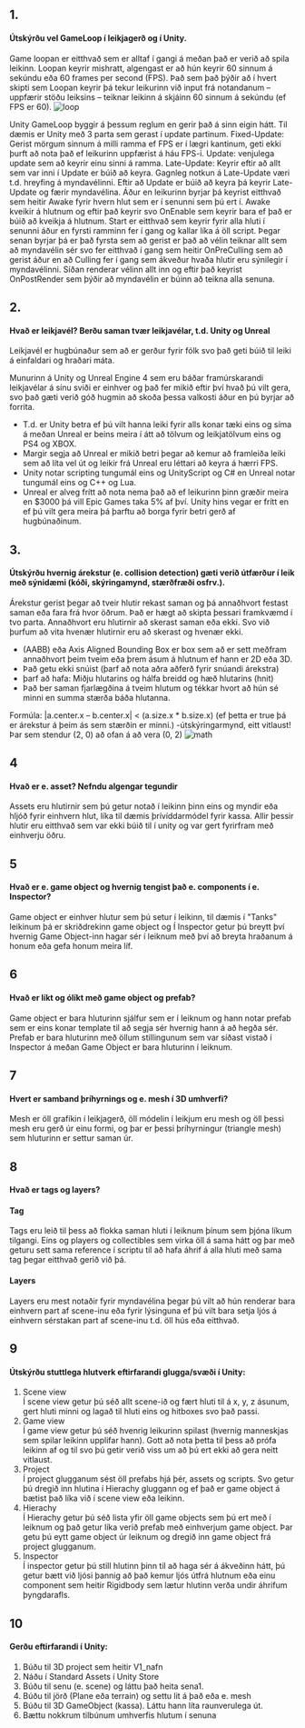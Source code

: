 ## 1. 
#### Útskýrðu vel GameLoop í leikjagerð og í Unity.

Game loopan er eitthvað sem er alltaf í gangi á meðan það er verið að spila leikinn. Loopan keyrir mishratt, algengast er að hún keyrir 60 sinnum á sekúndu eða 60 frames per second (FPS). Það sem það þýðir að í hvert skipti sem Loopan keyrir þá tekur leikurinn við input frá notandanum – uppfærir stöðu leiksins – teiknar leikinn á skjáinn 60 sinnum á sekúndu (ef FPS er 60).
![loop](https://user-images.githubusercontent.com/33831578/51359171-627d5480-1abe-11e9-9334-eccb5626dedc.png)

 
Unity GameLoop byggir á þessum reglum en gerir það á sinn eigin hátt. Til dæmis er Unity með 3 parta sem gerast í update partinum. Fixed-Update: Gerist mörgum sinnum á milli ramma ef FPS er í lægri kantinum, geti ekki þurft að nota það ef leikurinn uppfærist á háu FPS-i.  Update: venjulega update sem að keyrir einu sinni á ramma. Late-Update: Keyrir eftir að allt sem var inni í Update er búið að keyra. Gagnleg notkun á Late-Update væri t.d. hreyfing á myndavélinni. Eftir að Update er búið að keyra þá keyrir Late-Update og færir myndavélina.
Áður en leikurinn byrjar þá keyrist eitthvað sem heitir Awake fyrir hvern hlut sem er í senunni sem þú ert í. Awake kveikir á hlutnum og eftir það keyrir svo OnEnable sem keyrir bara ef það er búið að kveikja á hlutnum. 
Start er eitthvað sem keyrir fyrir alla hluti í senunni áður en fyrsti ramminn fer í gang og kallar líka á öll script. 
Þegar senan byrjar þá er það fyrsta sem að gerist er það að vélin teiknar allt sem að myndavélin sér svo fer eitthvað í gang sem heitir OnPreCulling sem að gerist áður en að Culling fer í gang sem ákveður hvaða hlutir eru sýnilegir í myndavélinni. Síðan renderar vélinn allt inn og eftir það keyrist OnPostRender sem þýðir að myndavélin er búinn að teikna alla senuna.

## 2. 
#### Hvað er leikjavél? Berðu saman tvær leikjavélar, t.d. Unity og Unreal

Leikjavél er hugbúnaður sem að er gerður fyrir fólk svo það geti búið til leiki á einfaldari og hraðari máta.
	
Munurinn á Unity og Unreal Engine 4 sem eru báðar framúrskarandi leikjavélar á sínu sviði er einhver og það fer mikið eftir því hvað þú vilt gera, svo það gæti verið góð hugmin að skoða þessa valkosti áður en þú byrjar að forrita.

- T.d. er Unity betra ef þú vilt hanna leiki fyrir alls konar tæki eins og síma á meðan Unreal er beins meira í átt að tölvum og leikjatölvum eins og PS4 og XBOX.
- Margir segja að Unreal er mikið betri þegar að kemur að framleiða leiki sem að líta vel út og leikir frá Unreal eru léttari að keyra á hærri FPS. 
- Unity notar scripting tungumál eins og UnityScript og C# en Unreal notar tungumál eins og C++ og Lua. 
- Unreal er alveg frítt að nota nema það að ef leikurinn þinn græðir meira en $3000 þá vill Epic Games taka 5% af því. Unity hins vegar er frítt en ef þú vilt gera meira þá þarftu að borga fyrir betri gerð af hugbúnaðinum.

## 3. 
#### Útskýrðu hvernig árekstur (e. collision detection) gæti verið útfærður í leik með sýnidæmi (kóði, skýringamynd, stærðfræði osfrv.).
Árekstur gerist þegar að tveir hlutir rekast saman og þá annaðhvort festast saman eða fara frá hvor öðrum. Það er hægt að skipta þessari framkvæmd í tvo parta. Annaðhvort eru hlutirnir að skerast saman eða ekki. Svo við þurfum að vita hvenær hlutirnir eru að skerast og hvenær ekki. 
- (AABB) eða Axis Aligned Bounding Box er box sem að er sett meðfram annaðhvort þeim tveim eða þrem ásum á hlutnum ef hann er 2D eða 3D. 
- Það getu ekki snúist (þarf að nota aðra aðferð fyrir snúandi árekstra)
- þarf að hafa: Miðju hlutarins og hálfa breidd og hæð hlutarins (hnit)
- Það ber saman fjarlægðina á tveim hlutum og tékkar hvort að hún sé minni en summa stærða báða hlutanna.

Formúla: |a.center.x – b.center.x| < (a.size.x * b.size.x)
(ef þetta er true þá er árekstur á þeim ás sem stærðin er minni.)
-útskýringarmynd, eitt vitlaust! Þar sem stendur (2, 0) að ofan á að vera (0, 2)
 ![math](https://user-images.githubusercontent.com/33831578/51359193-817be680-1abe-11e9-83e2-870d7c8ee982.png)

## 4
#### Hvað er e. asset? Nefndu algengar tegundir
Assets eru hlutirnir sem þú getur notað í leikinn þinn eins og myndir eða hljóð fyrir einhvern hlut, líka til dæmis þrívíddarmódel fyrir kassa. Allir þessir hlutir eru eitthvað sem var ekki búið til í unity og var gert fyrirfram með einhverju öðru.

## 5
#### Hvað er e. game object og hvernig tengist það e. components í e. Inspector? 
Game object er einhver hlutur sem þú setur í leikinn, til dæmis í "Tanks" leikinum þá er skriðdrekinn game object og Í Inspector getur þú breytt því hvernig Game Object-inn hagar sér í leiknum með því að breyta hraðanum á honum eða gefa honum meira líf.

## 6
#### Hvað er líkt og ólíkt með game object og prefab? 
Game object er bara hluturinn sjálfur sem er í leiknum og hann notar prefab sem er eins konar template til að segja sér hvernig hann á að hegða sér. Prefab er bara hluturinn með öllum stillingunum sem var síðast vistað í Inspector á meðan Game Object er bara hluturinn í leiknum.

## 7
#### Hvert er samband þríhyrnings og e. mesh í 3D umhverfi?
Mesh er öll grafíkin í leikjagerð, öll módelin í leikjum eru mesh og öll þessi mesh eru gerð úr einu formi, og þar er þessi þríhyrningur (triangle mesh) sem hluturinn er settur saman úr. 

## 8
#### Hvað er tags og layers? 
#### Tag
Tags eru leið til þess að flokka saman hluti í leiknum þínum sem þjóna líkum tilgangi. Eins og players og collectibles sem virka öll á sama hátt og þar með geturu sett sama reference í scriptu til að hafa áhrif á alla hluti með sama tag þegar eitthvað gerið við þá.

#### Layers
Layers eru mest notaðir fyrir myndavélina þegar þú vilt að hún renderar bara einhvern part af scene-inu eða fyrir lýsinguna ef þú vilt bara setja ljós á einhvern sérstakan part af scene-inu t.d. öll hús eða eitthvað.

## 9
#### Útskýrðu stuttlega hlutverk eftirfarandi glugga/svæði í Unity:
<ol>
<li> Scene view</li>
Í scene view getur þú séð allt scene-ið og fært hluti til á x, y, z ásunum, gert hluti minni og lagað til hluti eins og hitboxes svo það passi.
<li> Game view</li>
Í game view getur þú séð hvenrig leikurinn spilast (hvernig manneskjas sem spilar leikinn upplifar hann). Gott að nota þetta til þess að prófa leikinn af og til svo þú getir verið viss um að þú ert ekki að gera neitt vitlaust.
<li> Project</li>
Í project glugganum sést öll prefabs hjá þér, assets og scripts. Svo getur þú dregið inn hlutina í Hierachy gluggann og ef það er game object á bætist það líka við í scene view eða leikinn.
<li> Hierachy</li>
Í Hierachy getur þú séð lista yfir öll game objects sem þú ert með í leiknum og það getur líka verið prefab með einhverjum game object. Þar getu þú eytt game object úr leiknum og dregið inn game object frá project glugganum.
<li> Inspector</li>
Í inspector getur þú still hlutinn þinn til að haga sér á ákveðinn hátt, þú getur bætt við ljósi þannig að það kemur ljós útfrá hlutnum eða einu component sem heitir Rigidbody sem lætur hlutinn verða undir áhrifum þyngdarafls.
</ol>


## 10
#### Gerðu eftirfarandi í Unity:
<ol>
<li> Búðu til 3D project sem heitir V1_nafn</li>
<li> Náðu í Standard Assets í Unity Store</li>
<li> Búðu til senu (e. scene) og láttu það heita sena1.</li>
<li> Búðu til jörð (Plane eða terrain) og settu lit á það eða e. mesh</li>
<li> Búðu til 3D GameObject (kassa). Láttu hann líta raunverulega út.</li>
<li> Bættu nokkrum tilbúnum umhverfis hlutum í senuna</li>
</ol>
